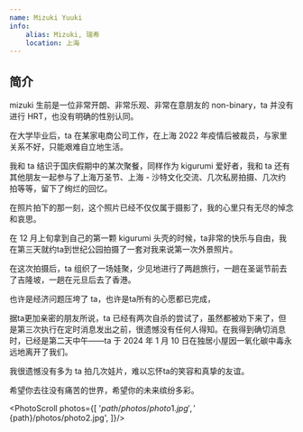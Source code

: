 ```yaml
---
name: Mizuki Yuuki
info: 
    alias: Mizuki, 瑞希
    location: 上海
---
```


## 简介

mizuki 生前是一位非常开朗、非常乐观、非常在意朋友的 non-binary，ta 并没有进行 HRT，也没有明确的性别认同。

在大学毕业后，ta 在某家电商公司工作，在上海 2022 年疫情后被裁员，与家里关系不好，只能艰难自立地生活。

我和 ta 结识于国庆假期中的某次聚餐，同样作为 kigurumi 爱好者，我和 ta 还有其他朋友一起参与了上海万圣节、上海 - 沙特文化交流、几次私房拍摄、几次约拍等等，留下了绚烂的回忆。

在照片拍下的那一刻，这个照片已经不仅仅属于摄影了，我的心里只有无尽的悼念和哀思。

在 12 月上旬拿到自己的第一颗 kigurumi 头壳的时候，ta非常的快乐与自由，我在第三天就约ta到世纪公园拍摄了一套对我来说第一次外景照片。

在这次拍摄后，ta 组织了一场娃聚，少见地进行了两趟旅行，一趟在圣诞节前去了吉隆坡，一趟在元旦后去了香港。

也许是经济问题压垮了 ta，也许是ta所有的心愿都已完成，

据ta更加亲密的朋友所说，ta 已经有两次自杀的尝试了，虽然都被劝下来了，但是第三次执行在定时消息发出之前，很遗憾没有任何人得知。在我得到确切消息时，已经是第二天中午——ta 于 2024 年 1 月 10 日在独居小屋因一氧化碳中毒永远地离开了我们。

我很遗憾没有多为 ta 拍几次娃片，难以忘怀ta的笑容和真挚的友谊。

希望你去往没有痛苦的世界，希望你的未来缤纷多彩。

<PhotoScroll photos={[ '${path}/photos/photo1.jpg', '${path}/photos/photo2.jpg', ]}/>
